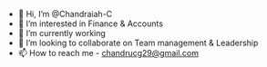 - 👋 Hi, I’m @Chandraiah-C
- 👀 I’m interested in Finance & Accounts
- 🌱 I’m currently working
- 💞️ I’m looking to collaborate on Team management & Leadership
- 📫 How to reach me - chandrucg29@gmail.com

<!---
Chandraiah-C/Chandraiah-C is a ✨ special ✨ repository because its `README.md` (this file) appears on your GitHub profile.
You can click the Preview link to take a look at your changes.
--->
